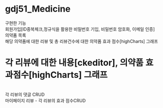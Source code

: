 # gdj51_Medicine
구현한 기능
<br>
회원가입[ID중복체크,정규식을 활용한 비밀번호 기입, 비밀번호 암호화, 이메일 인증]
<br>
의약품 목록
<br>
해당 의약품에 대한 리뷰 및 총 리뷰건수에 대한 의약품 효과 점수[highCharts] 그래프
<br>
<h1>각 리뷰에 대한 내용[ckeditor], 의약품 효과점수[highCharts] 그래프</h1>
<br>
각 리뷰의 댓글 CRUD
<br>
마이페이지 리뷰 - 각 리뷰의 효과 점수CRUD
<br>
